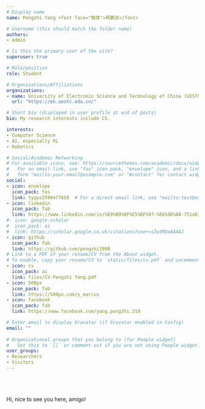```yaml
---
# Display name
name: Pengzhi Yang <font face="楷体">杨鹏志</font>

# Username (this should match the folder name)
authors:
- admin

# Is this the primary user of the site?
superuser: true

# Role/position
role: Student

# Organizations/Affiliations
organizations:
- name: University of Electronic Science and Technology of China (UESTC)
  url: "https://en.uestc.edu.cn/"

# Short bio (displayed in user profile at end of posts)
bio: My research interests include CS. 

interests:
- Computer Science 
- AI, especially RL
- Robotics

# Social/Academic Networking
# For available icons, see: https://sourcethemes.com/academic/docs/widgets/#icons
#   For an email link, use "fas" icon pack, "envelope" icon, and a link in the
#   form "mailto:your-email@example.com" or "#contact" for contact widget.
social:
- icon: envelope
  icon_pack: fas
  link: tyypz2590477658  # For a direct email link, use "mailto:test@example.org".
- icon: linkedin
  icon_pack: fab
  link: https://www.linkedin.com/in/%E9%B9%8F%E5%BF%97-%E6%9D%A8-751a67181/
#- icon: google-scholar
#  icon_pack: ai
#  link: https://scholar.google.co.uk/citations?user=sIwtMXoAAAAJ
- icon: github
  icon_pack: fab
  link: https://github.com/pengzhi1998
# Link to a PDF of your resume/CV from the About widget.
# To enable, copy your resume/CV to `static/files/cv.pdf` and uncomment the lines below.  
- icon: cv
  icon_pack: ai
  link: files/CV-Pengzhi Yang.pdf
- icon: 500px
  icon_pack: fab
  link: https://500px.com/y_marcus
- icon: facebook
  icon_pack: fab
  link: https://www.facebook.com/yang.pengzhi.319

# Enter email to display Gravatar (if Gravatar enabled in Config)
email: ""
  
# Organizational groups that you belong to (for People widget)
#   Set this to `[]` or comment out if you are not using People widget.  
user_groups:
- Researchers
- Visitors
---
```


<br><br><br>Hi, nice to see you here, amigo!<br> 

